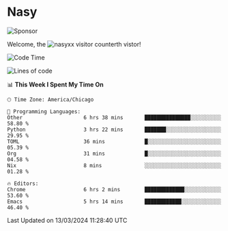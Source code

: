 # Nasy

<!--
<p align="center">
<img height="200" src="https://github-readme-stats.vercel.app/api?username=nasyxx&count_private=true&show_icons=true&theme=dracula&include_all_commits=true"/>
<img height="200" src="https://github-readme-stats.vercel.app/api/top-langs/?username=nasyxx&theme=dracula&hide=html,jupyter+notebook&count_private=true&show_icons=true"/>
</p>

  
----------------
-->

![Sponsor](https://img.shields.io/static/v1.svg?label=Sponsor&message=%E2%9D%A4&logo=GitHub&style=flat&color=pink)
 
Welcome, the ![nasyxx visitor counter](https://count.getloli.com/get/@nasyxx?theme=rule34)th vistor!
 
<!--START_SECTION:waka-->
![Code Time](http://img.shields.io/badge/Code%20Time-4%2C351%20hrs%2034%20mins-blue)

![Lines of code](https://img.shields.io/badge/From%20Hello%20World%20I%27ve%20Written-6.3%20million%20lines%20of%20code-blue)

📊 **This Week I Spent My Time On** 

```text
🕑︎ Time Zone: America/Chicago

💬 Programming Languages: 
Other                    6 hrs 38 mins       ███████████████░░░░░░░░░░   58.80 % 
Python                   3 hrs 22 mins       ███████░░░░░░░░░░░░░░░░░░   29.95 % 
TOML                     36 mins             █░░░░░░░░░░░░░░░░░░░░░░░░   05.39 % 
Org                      31 mins             █░░░░░░░░░░░░░░░░░░░░░░░░   04.58 % 
Nix                      8 mins              ░░░░░░░░░░░░░░░░░░░░░░░░░   01.28 % 

🔥 Editors: 
Chrome                   6 hrs 2 mins        █████████████░░░░░░░░░░░░   53.60 % 
Emacs                    5 hrs 14 mins       ████████████░░░░░░░░░░░░░   46.40 % 
```


 Last Updated on 13/03/2024 11:28:40 UTC
<!--END_SECTION:waka-->

<!-- ![visitors](https://visitor-badge.laobi.icu/badge?page_id=nasyxx.nasyxx) -->
